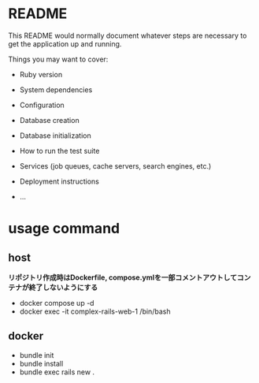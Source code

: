 # README

This README would normally document whatever steps are necessary to get the
application up and running.

Things you may want to cover:

* Ruby version

* System dependencies

* Configuration

* Database creation

* Database initialization

* How to run the test suite

* Services (job queues, cache servers, search engines, etc.)

* Deployment instructions

* ...

# usage command
## host
**リポジトリ作成時はDockerfile, compose.ymlを一部コメントアウトしてコンテナが終了しないようにする**

- docker compose up -d
- docker exec -it complex-rails-web-1 /bin/bash

## docker
- bundle init
- bundle install
- bundle exec rails new .
